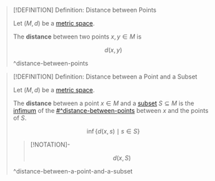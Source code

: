 >[!DEFINITION] Definition: Distance between Points
>
>Let $(M, d)$ be a [metric space](Metric%20Space.md).
>
>The **distance** between two points $x,y \in M$ is
>
>$$
>d(x,y)
>$$
>
>^distance-between-points
>

>[!DEFINITION] Definition: Distance between a Point and a Subset
>
>Let $(M, d)$ be a [metric space](Metric%20Space.md).
>
>The **distance** between a point $x \in M$ and a [subset](../../Set%20Theory/Subset.md) $S \subseteq M$ is the [infimum](../../Set%20Theory/Ordering/Bounds/Infimum.md) of the [#^distance-between-points](#^distance-between-points) between $x$ and the points of $S$.
>
>$$
>\inf \{d(x, s) \mid s \in S\}
>$$
>
>>[!NOTATION]-
>>
>>$$
>>d(x, S)
>>$$
>>
>
>^distance-between-a-point-and-a-subset
>